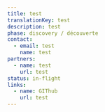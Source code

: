 ```yaml
---
title: test
translationKey: test
description: test
phase: discovery / découverte
contact:
  - email: test
    name: test
partners:
  - name: test
    url: test
status: in-flight
links:
  - name: GIThub
    url: test
---
```


